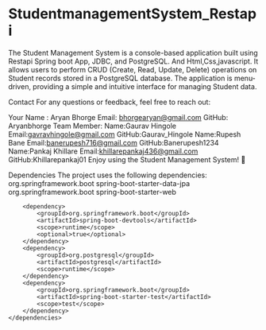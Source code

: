 # StudentmanagementSystem_Restapi
The Student Management System is a console-based application built using Restapi Spring boot App, JDBC, and PostgreSQL. And Html,Css,javascript.
It allows users to perform CRUD (Create, Read, Update, Delete) operations on Student records stored in a PostgreSQL database. The application is menu-driven, providing a simple and intuitive interface for managing Student data.

Contact For any questions or feedback, feel free to reach out:

Your Name : Aryan Bhorge Email: bhorgearyan@gmail.com GitHub: Aryanbhorge 
Team Member: Name:Gaurav Hingole Email:gavravhingole@gmail.com GitHub:Gaurav_Hingole
Name:Rupesh Bane Email:banerupesh716@gmail.com GitHub:Banerupesh1234
Name:Pankaj Khillare Email:khillarepankaj436@gmail.com GitHub:Khillarepankaj01
Enjoy using the Student Management System! 🚀


Dependencies The project uses the following dependencies:
<dependencies>
		<dependency>
			<groupId>org.springframework.boot</groupId>
			<artifactId>spring-boot-starter-data-jpa</artifactId>
		</dependency>
		<dependency>
			<groupId>org.springframework.boot</groupId>
			<artifactId>spring-boot-starter-web</artifactId>
		</dependency>

		<dependency>
			<groupId>org.springframework.boot</groupId>
			<artifactId>spring-boot-devtools</artifactId>
			<scope>runtime</scope>
			<optional>true</optional>
		</dependency>
		<dependency>
			<groupId>org.postgresql</groupId>
			<artifactId>postgresql</artifactId>
			<scope>runtime</scope>
		</dependency>
		<dependency>
			<groupId>org.springframework.boot</groupId>
			<artifactId>spring-boot-starter-test</artifactId>
			<scope>test</scope>
		</dependency>
	</dependencies>

